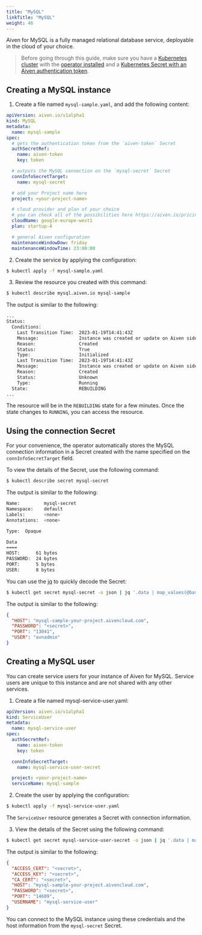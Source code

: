 ```yaml
---
title: "MySQL"
linkTitle: "MySQL"
weight: 46
---
```


Aiven for MySQL is a fully managed relational database service, deployable in the cloud of your choice. 

> Before going through this guide, make sure you have a [Kubernetes cluster](../../installation/prerequisites/) with the [operator installed](../../installation/) and a [Kubernetes Secret with an Aiven authentication token](../../authentication/).

## Creating a MySQL instance

1. Create a file named `mysql-sample.yaml`, and add the following content: 

```yaml
apiVersion: aiven.io/v1alpha1
kind: MySQL
metadata:
  name: mysql-sample
spec:
  # gets the authentication token from the `aiven-token` Secret
  authSecretRef:
    name: aiven-token
    key: token

  # outputs the MySQL connection on the `mysql-secret` Secret
  connInfoSecretTarget:
    name: mysql-secret

  # add your Project name here
  project: <your-project-name>

  # cloud provider and plan of your choice
  # you can check all of the possibilities here https://aiven.io/pricing
  cloudName: google-europe-west1
  plan: startup-4

  # general Aiven configuration
  maintenanceWindowDow: friday
  maintenanceWindowTime: 23:00:00
```

2. Create the service by applying the configuration:

```bash
$ kubectl apply -f mysql-sample.yaml 
```

3. Review the resource you created with this command:

```bash
$ kubectl describe mysql.aiven.io mysql-sample
```

The output is similar to the following:

```bash
...
Status:
  Conditions:
    Last Transition Time:  2023-01-19T14:41:43Z
    Message:               Instance was created or update on Aiven side
    Reason:                Created
    Status:                True
    Type:                  Initialized
    Last Transition Time:  2023-01-19T14:41:43Z
    Message:               Instance was created or update on Aiven side, status remains unknown
    Reason:                Created
    Status:                Unknown
    Type:                  Running
  State:                   REBUILDING
...
```

The resource will be in the `REBUILDING` state for a few minutes. Once the state changes to `RUNNING`, you can access the resource.


## Using the connection Secret

For your convenience, the operator automatically stores the MySQL connection information in a Secret created with the
name specified on the `connInfoSecretTarget` field.

To view the details of the Secret, use the following command:

```bash
$ kubectl describe secret mysql-secret 
```

The output is similar to the following:

```bash
Name:         mysql-secret
Namespace:    default
Labels:       <none>
Annotations:  <none>

Type:  Opaque

Data
====
HOST:      61 bytes
PASSWORD:  24 bytes
PORT:      5 bytes
USER:      8 bytes
```

You can use the [jq](https://github.com/stedolan/jq) to quickly decode the Secret:

```bash
$ kubectl get secret mysql-secret -o json | jq '.data | map_values(@base64d)'
```

The output is similar to the following:

```json
{
  "HOST": "mysql-sample-your-project.aivencloud.com",
  "PASSWORD": "<secret>",
  "PORT": "13041",
  "USER": "avnadmin"
}
```

## Creating a MySQL user

You can create service users for your instance of Aiven for MySQL. Service users are unique to this instance and are not shared with any other services.

1. Create a file named mysql-service-user.yaml:

```yaml
apiVersion: aiven.io/v1alpha1
kind: ServiceUser
metadata:
  name: mysql-service-user
spec:
  authSecretRef:
    name: aiven-token
    key: token

  connInfoSecretTarget:
    name: mysql-service-user-secret

  project: <your-project-name>
  serviceName: mysql-sample
```

2. Create the user by applying the configuration:

```bash
$ kubectl apply -f mysql-service-user.yaml
```

The `ServiceUser` resource generates a Secret with connection information. 

3. View the details of the Secret using the following command:

```bash
$ kubectl get secret mysql-service-user-secret -o json | jq '.data | map_values(@base64d)'
```

The output is similar to the following:

```json
{
  "ACCESS_CERT": "<secret>",
  "ACCESS_KEY": "<secret>",
  "CA_CERT": "<secret>",
  "HOST": "mysql-sample-your-project.aivencloud.com",
  "PASSWORD": "<secret>",
  "PORT": "14609",
  "USERNAME": "mysql-service-user"
}
```

You can connect to the MySQL instance using these credentials and the host information from the `mysql-secret` Secret.
